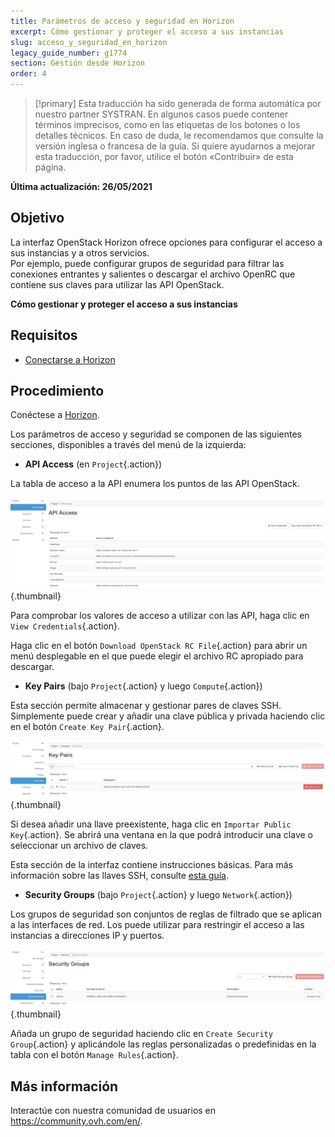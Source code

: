 ```yaml
---
title: Parámetros de acceso y seguridad en Horizon
excerpt: Cómo gestionar y proteger el acceso a sus instancias
slug: acceso_y_seguridad_en_horizon
legacy_guide_number: g1774
section: Gestión desde Horizon
order: 4
---
```


> [!primary]
> Esta traducción ha sido generada de forma automática por nuestro partner SYSTRAN. En algunos casos puede contener términos imprecisos, como en las etiquetas de los botones o los detalles técnicos. En caso de duda, le recomendamos que consulte la versión inglesa o francesa de la guía. Si quiere ayudarnos a mejorar esta traducción, por favor, utilice el botón «Contribuir» de esta página.
>

**Última actualización: 26/05/2021**

## Objetivo

La interfaz OpenStack Horizon ofrece opciones para configurar el acceso a sus instancias y a otros servicios.<br>
Por ejemplo, puede configurar grupos de seguridad para filtrar las conexiones entrantes y salientes o descargar el archivo OpenRC que contiene sus claves para utilizar las API OpenStack.

**Cómo gestionar y proteger el acceso a sus instancias**

## Requisitos

- [Conectarse a Horizon](../crear_un_acceso_a_horizon/)

## Procedimiento

Conéctese a [Horizon](https://horizon.cloud.ovh.net/auth/login/).

Los parámetros de acceso y seguridad se componen de las siguientes secciones, disponibles a través del menú de la izquierda:

- **API Access** (en `Project`{.action})

La tabla de acceso a la API enumera los puntos de las API OpenStack.

![horizon - acceso a la API](images/api_access.png){.thumbnail}

Para comprobar los valores de acceso a utilizar con las API, haga clic en `View Credentials`{.action}.

Haga clic en el botón `Download OpenStack RC File`{.action} para abrir un menú desplegable en el que puede elegir el archivo RC apropiado para descargar.

- **Key Pairs** (bajo `Project`{.action} y luego `Compute`{.action})

Esta sección permite almacenar y gestionar pares de claves SSH. Simplemente puede crear y añadir una clave pública y privada haciendo clic en el botón `Create Key Pair`{.action}.

![horizon - llaves SSH](images/key_pairs.png){.thumbnail}

Si desea añadir una llave preexistente, haga clic en `Importar Public Key`{.action}. Se abrirá una ventana en la que podrá introducir una clave o seleccionar un archivo de claves.

Esta sección de la interfaz contiene instrucciones básicas. Para más información sobre las llaves SSH, consulte [esta guía](../crear-llave-ssh/).

- **Security Groups** (bajo `Project`{.action} y luego `Network`{.action})

Los grupos de seguridad son conjuntos de reglas de filtrado que se aplican a las interfaces de red. Los puede utilizar para restringir el acceso a las instancias a direcciones IP y puertos.

![horizon - grupos de seguridad](images/security_groups.png){.thumbnail}

Añada un grupo de seguridad haciendo clic en `Create Security Group`{.action} y aplicándole las reglas personalizadas o predefinidas en la tabla con el botón `Manage Rules`{.action}.

## Más información

Interactúe con nuestra comunidad de usuarios en <https://community.ovh.com/en/>.
